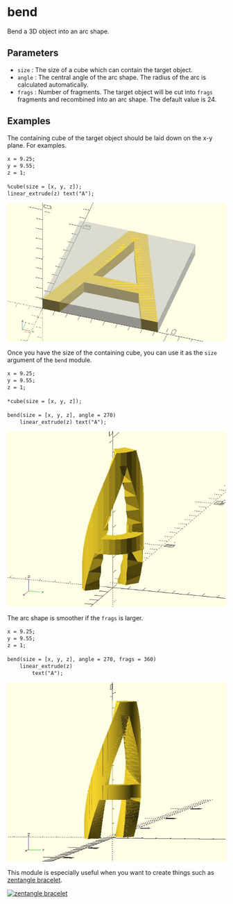 # bend

Bend a 3D object into an arc shape.

## Parameters

- `size` : The size of a cube which can contain the target object.
- `angle` : The central angle of the arc shape. The radius of the arc is calculated automatically.
- `frags` : Number of fragments. The target object will be cut into `frags` fragments and recombined into an arc shape. The default value is 24.

## Examples

The containing cube of the target object should be laid down on the x-y plane. For examples.

	x = 9.25;
	y = 9.55;
	z = 1;  
	       
	%cube(size = [x, y, z]);
	linear_extrude(z) text("A");

![bend](images/lib-bend-1.JPG)

Once you have the size of the containing cube, you can use it as the `size` argument of the `bend` module.

	x = 9.25;
	y = 9.55;
	z = 1;  
	       
	*cube(size = [x, y, z]);
	
	bend(size = [x, y, z], angle = 270)
	    linear_extrude(z) text("A");

![bend](images/lib-bend-2.JPG)

The arc shape is smoother if the `frags` is larger. 
	
	x = 9.25;
	y = 9.55;
	z = 1;  
	
	bend(size = [x, y, z], angle = 270, frags = 360)
	    linear_extrude(z) 
	        text("A");

![bend](images/lib-bend-3.JPG)

This module is especially useful when you want to create things such as [zentangle bracelet](https://www.thingiverse.com/thing:1569263).

[![zentangle bracelet](http://thingiverse-production-new.s3.amazonaws.com/renders/eb/93/4f/62/1f/3bd1f628e1e566dcb5313035e4f3345b_preview_featured.JPG)](https://www.thingiverse.com/thing:1569263)